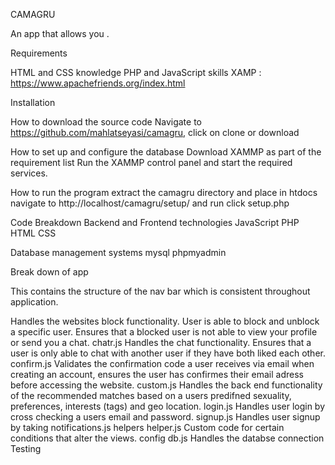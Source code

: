 CAMAGRU

An app that allows you .

Requirements

HTML and CSS knowledge
PHP and JavaScript skills
XAMP : https://www.apachefriends.org/index.html

Installation

How to download the source code
Navigate to https://github.com/mahlatseyasi/camagru, click on clone or download

How to set up and configure the database
Download XAMMP as part of the requirement list
Run the XAMMP control panel and start the required services.

How to run the program
extract the camagru directory and place in htdocs
navigate to http://localhost/camagru/setup/ and run click setup.php 

Code Breakdown
Backend and Frontend technologies
JavaScript
PHP
HTML
CSS

Database management systems
mysql
phpmyadmin

Break down of app


This contains the structure of the nav bar which is consistent throughout application.

Handles the websites block functionality. User is able to block and unblock a specific user. Ensures that a blocked user is not able to view your profile or send you a chat.
chatr.js
Handles the chat functionality. Ensures that a user is only able to chat with another user if they have both liked each other.
confirm.js
Validates the confirmation code a user receives via email when creating an account, ensures the user has confirmes their email adress before accessing the website.
custom.js
Handles the back end functionality of the recommended matches based on a users predifned sexuality, preferences, interests (tags) and geo location.
login.js
Handles user login by cross checking a users email and password.
signup.js
Handles user signup by taking
notifications.js
helpers
helper.js
Custom code for certain conditions that alter the views.
config
db.js
Handles the databse connection
Testing
